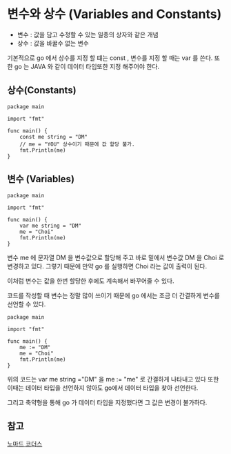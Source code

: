 # 변수와 상수 (Variables and Constants)

- 변수 : 값을 담고 수정할 수 있는 일종의 상자와 같은 개념
- 상수 : 값을 바꿀수 없는 변수  

기본적으로 go 에서 상수를 지정 할 떄는 const , 변수를 지정 할 때는 var 를 쓴다. 또한 go 는 JAVA 와 같이 데이터 타입또한 지정 해주어야 한다.

## 상수(Constants)

```
package main

import "fmt"

func main() {
	const me string = "DM"
	// me = "YOU" 상수이기 때문에 값 할당 불가.
	fmt.Println(me)
}

```

## 변수 (Variables)
```
package main

import "fmt"

func main() {
	var me string = "DM"
	me = "Choi"
	fmt.Println(me)
}
```

변수 me 에 문자열 DM 을 변수값으로 할당해 주고 바로 밑에서 변수값 DM 을 Choi 로 변경하고 있다. 그렇기 때문에 만약 go 를 실행하면 Choi 라는 값이 출력이 된다.

이처럼 변수는 값을 한번 할당한 후에도 계속해서 바꾸어줄 수 있다. 

코드를 작성할 때 변수는 정말 많이 쓰이기 때문에 go 에서는 조금 더 간결하게 변수를 선언할 수 있다.
```
package main

import "fmt"

func main() {
	me := "DM"
	me = "Choi"
	fmt.Println(me)
}
``` 

위의 코드는 var me string ="DM" 을 me := "me" 로 간결하게 나타내고 있다 또한 이때는 데이터 타입을 선언하지 않아도 go에서 데이터 타입을 찾아 선언한다.

그리고 축약형을 통해 go 가 데이터 타입을 지정했다면 그 값은 변경이 불가하다.

## 참고 
[노마드 코더스](https://nomadcoders.co/go-for-beginners/lectures/1502)


